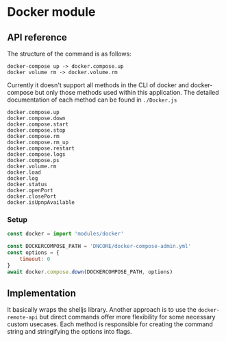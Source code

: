 # Docker module

## API reference

The structure of the command is as follows:

```
docker-compose up -> docker.compose.up
docker volume rm -> docker.volume.rm
```

Currently it doesn't support all methods in the CLI of docker and docker-compose but only those methods used within this application. The detailed documentation of each method can be found in `./Docker.js`

```
docker.compose.up
docker.compose.down
docker.compose.start
docker.compose.stop
docker.compose.rm
docker.compose.rm_up
docker.compose.restart
docker.compose.logs
docker.compose.ps
docker.volume.rm
docker.load
docker.log
docker.status
docker.openPort
docker.closePort
docker.isUpnpAvailable
```

### Setup

```javascript
const docker = import 'modules/docker'
```

```javascript
const DOCKERCOMPOSE_PATH = 'DNCORE/docker-compose-admin.yml'
const options = {
    timeout: 0
}
await docker.compose.down(DOCKERCOMPOSE_PATH, options)
```

## Implementation

It basically wraps the shelljs library. Another approach is to use the `docker-remote-api` but direct commands offer more flexibility for some necessary custom usecases. Each method is responsible for creating the command string and stringifying the options into flags.
